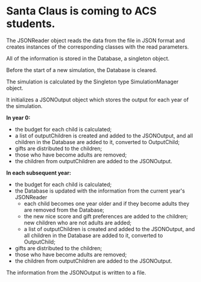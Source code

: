 # Santa Claus is coming to ACS students.

The JSONReader object reads the data from the file in JSON format and creates instances of the corresponding classes with the read parameters.

All of the information is stored in the Database, a singleton object.

Before the start of a new simulation, the Database is cleared.

The simulation is calculated by the Singleton type SimulationManager object.

It initializes a JSONOutput object which stores the output for each year of the simulation.

**In year 0:**
- the budget for each child is calculated;
- a list of outputChildren is created and added to the JSONOutput, and all children in the Database are added to it, converted to OutputChild;
- gifts are distributed to the children;
- those who have become adults are removed;
- the children from outputChildren are added to the JSONOutput.

**In each subsequent year:**
- the budget for each child is calculated;
- the Database is updated with the information from the current year's JSONReader
    - each child becomes one year older and if they become adults they are removed from the Database;
    - the new nice score and gift preferences are added to the children; new children who are not adults are added;
    - a list of outputChildren is created and added to the JSONOutput, and all children in the Database are added to it, converted to OutputChild;
- gifts are distributed to the children;
- those who have become adults are removed;
- the children from outputChildren are added to the JSONOutput.
    
The information from the JSONOutput is written to a file.
